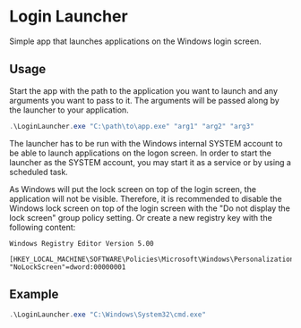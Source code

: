 # Login Launcher

Simple app that launches applications on the Windows login screen.

## Usage
Start the app with the path to the application you want to launch and any arguments you want to pass to it. The arguments will be passed along by the launcher to your application.

```powershell
.\LoginLauncher.exe "C:\path\to\app.exe" "arg1" "arg2" "arg3"
```

The launcher has to be run with the Windows internal SYSTEM account to be able to launch applications on the logon screen. In order to start the launcher as the SYSTEM account, you may start it as a service or by using a scheduled task.

As Windows will put the lock screen on top of the login screen, the application will not be visible. Therefore, it is recommended to disable the Windows lock screen on top of the login screen with the "Do not display the lock screen" group policy setting. Or create a new registry key with the following content:

```registry
Windows Registry Editor Version 5.00

[HKEY_LOCAL_MACHINE\SOFTWARE\Policies\Microsoft\Windows\Personalization]
"NoLockScreen"=dword:00000001
```

## Example

```powershell
.\LoginLauncher.exe "C:\Windows\System32\cmd.exe"
```

<kbd> <img src="" /> </kbd>







